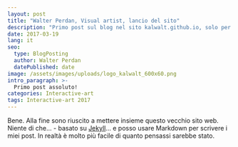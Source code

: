 ```yaml
---
layout: post
title: "Walter Perdan, Visual artist, lancio del sito"
description: "Primo post sul blog nel sito kalwalt.github.io, solo per dire ciao al mondo ..."
date: 2017-03-19
lang: it
seo:
  type: BlogPosting
  author: Walter Perdan
  datePublished: date
image: /assets/images/uploads/logo_kalwalt_600x60.png
intro_paragraph: >-
  Primo post assoluto!
categories: Interactive-art
tags: Interactive-art 2017
---
```


Bene. Alla fine sono riuscito a mettere insieme questo vecchio sito web. Niente di che... - basato su [Jekyll](http://jekyllrb.com)... e posso usare Markdown per scrivere i miei post. In realtà è molto più facile di quanto pensassi sarebbe stato.
